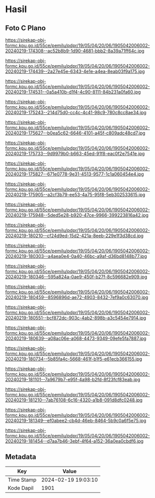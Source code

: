 # Hasil

## Foto C Plano

https://sirekap-obj-formc.kpu.go.id/55ce/pemilu/pdpr/19/05/04/20/06/1905042006002-20240219-174308--ac52b8b9-1d90-4681-bbb2-8a39a71ff64c.jpg

https://sirekap-obj-formc.kpu.go.id/55ce/pemilu/pdpr/19/05/04/20/06/1905042006002-20240219-174439--2a27e45e-6343-4e1e-a4ea-8eab03f9a175.jpg

https://sirekap-obj-formc.kpu.go.id/55ce/pemilu/pdpr/19/05/04/20/06/1905042006002-20240219-174531--0a5a410b-d1f4-4c90-8111-84b231a0fa60.jpg

https://sirekap-obj-formc.kpu.go.id/55ce/pemilu/pdpr/19/05/04/20/06/1905042006002-20240219-175243--214d75d0-cc4c-4c41-98c9-780c8cc8ae34.jpg

https://sirekap-obj-formc.kpu.go.id/55ce/pemilu/pdpr/19/05/04/20/06/1905042006002-20240219-175627--b0ea5c62-6646-4101-a45f-c809adc48cd7.jpg

https://sirekap-obj-formc.kpu.go.id/55ce/pemilu/pdpr/19/05/04/20/06/1905042006002-20240219-175733--9d9979b0-b663-45ed-91f8-eac0f2e7541e.jpg

https://sirekap-obj-formc.kpu.go.id/55ce/pemilu/pdpr/19/05/04/20/06/1905042006002-20240219-175827--671e0778-9e31-4513-9577-1c1a060454e4.jpg

https://sirekap-obj-formc.kpu.go.id/55ce/pemilu/pdpr/19/05/04/20/06/1905042006002-20240219-175905--a2cf3b79-ee53-4a75-95f8-5eb302533615.jpg

https://sirekap-obj-formc.kpu.go.id/55ce/pemilu/pdpr/19/05/04/20/06/1905042006002-20240219-175948--5ded5e28-b920-47ce-9966-399223816a42.jpg

https://sirekap-obj-formc.kpu.go.id/55ce/pemilu/pdpr/19/05/04/20/06/1905042006002-20240219-180210--cf24d9ed-15d2-421a-8eeb-229e1f3d38cd.jpg

https://sirekap-obj-formc.kpu.go.id/55ce/pemilu/pdpr/19/05/04/20/06/1905042006002-20240219-180303--a4aea0e4-0a40-46bc-a9af-d36bd8148b77.jpg

https://sirekap-obj-formc.kpu.go.id/55ce/pemilu/pdpr/19/05/04/20/06/1905042006002-20240219-180346--595a824a-0ae9-450f-b27f-8c596682e909.jpg

https://sirekap-obj-formc.kpu.go.id/55ce/pemilu/pdpr/19/05/04/20/06/1905042006002-20240219-180459--8596896d-ae72-4903-8432-7ef9a0c63070.jpg

https://sirekap-obj-formc.kpu.go.id/55ce/pemilu/pdpr/19/05/04/20/06/1905042006002-20240219-180551--bcf872dc-903c-4ab2-898b-a3c5454e7914.jpg

https://sirekap-obj-formc.kpu.go.id/55ce/pemilu/pdpr/19/05/04/20/06/1905042006002-20240219-180639--a08ac06e-a068-4473-9349-09efe5fa7887.jpg

https://sirekap-obj-formc.kpu.go.id/55ce/pemilu/pdpr/19/05/04/20/06/1905042006002-20240219-180734--5b85fa4c-5668-461f-b1f5-e61ecb366155.jpg

https://sirekap-obj-formc.kpu.go.id/55ce/pemilu/pdpr/19/05/04/20/06/1905042006002-20240219-181101--7a9679b7-e95f-4a98-b2fd-8f23fcf83eab.jpg

https://sirekap-obj-formc.kpu.go.id/55ce/pemilu/pdpr/19/05/04/20/06/1905042006002-20240219-181210--7ab76108-6c16-4320-a1b8-091d8dfc0248.jpg

https://sirekap-obj-formc.kpu.go.id/55ce/pemilu/pdpr/19/05/04/20/06/1905042006002-20240219-181349--ef0abee2-cb4d-46eb-8464-5b9c0a6f5e75.jpg

https://sirekap-obj-formc.kpu.go.id/55ce/pemilu/pdpr/19/05/04/20/06/1905042006002-20240219-181454--d7aa7b46-3ebf-4f64-a152-36a0ea0cbdf6.jpg


## Metadata

| Key        | Value               |
| ---------- | ------------------- |
| Time Stamp | 2024-02-19 19:03:10 |
| Kode Dapil | 1901                |



